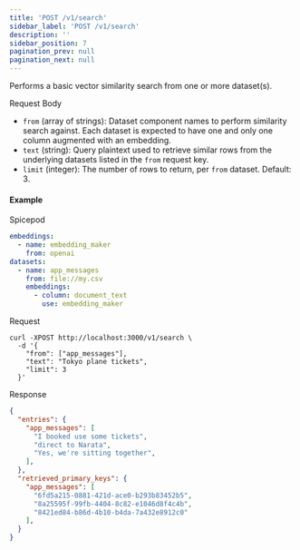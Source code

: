 ```yaml
---
title: 'POST /v1/search'
sidebar_label: 'POST /v1/search'
description: ''
sidebar_position: 7
pagination_prev: null
pagination_next: null
---
```


Performs a basic vector similarity search from one or more dataset(s). 

Request Body
 - `from` (array of strings): Dataset component names to perform similarity search against. Each dataset is expected to have one and only one column augmented with an embedding. 
 - `text` (string): Query plaintext used to retrieve similar rows from the underlying datasets listed in the `from` request key.
 - `limit` (integer): The number of rows to return, per `from` dataset. Default: 3.

#### Example

Spicepod
```yaml
embeddings:
  - name: embedding_maker
    from: openai
datasets:
  - name: app_messages
    from: file://my.csv
    embeddings:
      - column: document_text
        use: embedding_maker
```

Request
```shell
curl -XPOST http://localhost:3000/v1/search \
  -d '{
    "from": ["app_messages"],
    "text": "Tokyo plane tickets",
    "limit": 3
  }'
```

Response
```json
{
  "entries": {
    "app_messages": [
      "I booked use some tickets",
      "direct to Narata",
      "Yes, we're sitting together",
    ],
  },
  "retrieved_primary_keys": {
    "app_messages": [
      "6fd5a215-0881-421d-ace0-b293b83452b5",
      "8a25595f-99fb-4404-8c82-e1046d8f4c4b",
      "8421ed84-b86d-4b10-b4da-7a432e8912c0"
    ],
  }
}
```